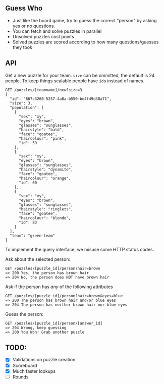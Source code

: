 ## Guess Who

  * Just like the board game, try to guess the correct "person" by asking yes or no questions.
  * You can fetch and solve puzzles in parallel
  * Unsolved puzzles cost points
  * Solved puzzles are scored according to how many questions/guesses they took

## API

Get a new puzzle for your team. `size` can be ommitted, the default is 24 people.
To keep things scalable people have `id`s instead of names.

    GET /puzzles/[teamname]/new?size=3
    {
      "id": "867c3260-5257-4a8a-b550-be4f49d38a71",
      "size": 3,
      "population": [
        {
          "sex": "xy",
          "eyes": "brown",
          "glasses": "sunglasses",
          "hairstyle": "bald",
          "face": "goatee",
          "haircolour": "pink",
          "id": 59
        },
        {
          "sex": "xy",
          "eyes": "brown",
          "glasses": "sunglasses",
          "hairstyle": "dynamite",
          "face": "goatee",
          "haircolour": "orange",
          "id": 60
        },
        {
          "sex": "xy",
          "eyes": "brown",
          "glasses": "sunglasses",
          "hairstyle": "ringlets",
          "face": "goatee",
          "haircolour": "blonde",
          "id": 83
        }
      ],
      "team": "green-team"
    }

To implement the query interface, we misuse some HTTP status codes.

Ask about the selected person:

    GET /puzzles/[puzzle_id]/person?hair=brown
    => 200 Yes, the person has brown hair
    => 204 No, the person does NOT have brown hair


Ask if the person has *any* of the following attributes

    GET /puzzles/[puzzle_id]/person?hair=brown&eyes=blue
    => 200 The person has brown hair and/or blue eyes
    => 204 The person has neither brown hair nor blue eyes

Guess the person:

    GET /puzzles/[puzzle_id]/person/[answer_id]
    => 204 Wrong, keep guessing
    => 200 You Won! Grab another puzzle

## TODO:

  * [x] Validations on puzzle creation
  * [x] Scoreboard
  * [x] Much faster lookups
  * [ ] Rounds
